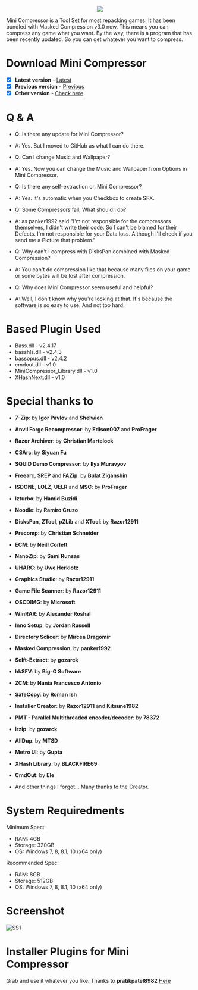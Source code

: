 <p align="center">
  <img src="https://user-images.githubusercontent.com/46277745/214106133-1d304a0c-b909-42c3-a20b-93bdcaedb9ae.png" />
</p>

Mini Compressor is a Tool Set for most repacking games.
It has been bundled with Masked Compression v3.0 now.
This means you can compress any game what you want.
By the way, there is a program that has been recently updated.
So you can get whatever you want to compress.

# Download Mini Compressor
- [x] **Latest version** - [Latest](https://github.com/CarldricGaming/Mini-Compressor/releases/tag/v2023.10.22)
- [x] **Previous version** - [Previous](https://github.com/CarldricGaming/Mini-Compressor/releases/tag/v22.1)
- [x] **Other version** - [Check here](https://github.com/CarldricGaming/Mini-Compressor/releases)

# Q & A
* Q: Is there any update for Mini Compressor?
* A: Yes. But I moved to GitHub as what I can do there.

* Q: Can I change Music and Wallpaper?
* A: Yes. Now you can change the Music and Wallpaper from Options in Mini Compressor.

* Q: Is there any self-extraction on Mini Compressor?
* A: Yes. It's automatic when you Checkbox to create SFX.

* Q: Some Compressors fail, What should I do?
* A: as panker1992 said "I'm not responsible for the compressors themselves, I didn't write their code. So I can't be blamed for their Defects. I'm not responsible for your Data loss. Although I'll check if you send me a Picture that problem."

* Q: Why can't I compress with DisksPan combined with Masked Compression?
* A: You can't do compression like that because many files on your game or some bytes will be lost after compression.

* Q: Why does Mini Compressor seem useful and helpful?
* A: Well, I don't know why you're looking at that. It's because the software is so easy to use. And not too hard.

# Based Plugin Used
* Bass.dll - v2.4.17
* basshls.dll - v2.4.3
* bassopus.dll - v2.4.2
* cmdout.dll - v1.0
* MiniCompressor_Library.dll - v1.0
* XHashNext.dll - v1.0

# Special thanks to 
* **7-Zip**: by **Igor Pavlov** and **Shelwien**
* **Anvil Forge Recompressor**: by **Edison007** and **ProFrager**
* **Razor Archiver**: by **Christian Martelock**
* **CSArc**: by **Siyuan Fu**
* **SQUID Demo Compressor**: by **Ilya Muravyov**
* **Freearc**, **SREP** and **FAZip**: by **Bulat Ziganshin**
* **ISDONE**, **LOLZ**, **UELR** and **MSC**: by **ProFrager**
* **lzturbo**: by **Hamid Buzidi**
* **Noodle**: by **Ramiro Cruzo**
* **DisksPan**, **ZTool**, **pZLib** and **XTool**: by **Razor12911**
* **Precomp**: by **Christian Schneider**
* **ECM**: by **Neill Corlett**
* **NanoZip**: by **Sami Runsas**
* **UHARC**: by **Uwe Herklotz**
* **Graphics Studio**: by **Razor12911**
* **Game File Scanner**: by **Razor12911**
* **OSCDIMG**: by **Microsoft**
* **WinRAR**: by **Alexander Roshal**
* **Inno Setup**: by **Jordan Russell**
* **Directory Sclicer**: by **Mircea Dragomir**
* **Masked Compression**: by **panker1992**
* **Selft-Extract**: by **gozarck**
* **hkSFV**: by **Big-O Software**
* **ZCM**: by **Nania Francesco Antonio**
* **SafeCopy**: by **Roman Ish**
* **Installer Creator**: by **Razor12911** and **Kitsune1982**
* **PMT - Parallel Multithreaded encoder/decoder**: by **78372**
* **lrzip**: by **gozarck**
* **AllDup**: by **MTSD**
* **Metro UI**: by **Gupta**
* **XHash Library**: by **BLACKFIRE69**
* **CmdOut**: by **Ele**

* And other things I forgot... Many thanks to the Creator.

# System Requiredments
Minimum Spec:
* RAM: 4GB
* Storage: 320GB
* OS: Windows 7, 8, 8.1, 10 (x64 only)

Recommended Spec:
* RAM: 8GB
* Storage: 512GB
* OS: Windows 7, 8, 8.1, 10 (x64 only)

# Screenshot
![SS1](https://archive.org/download/capture_20210726/Screenshot%202021-07-30%20015434.jpg)

# Installer Plugins for Mini Compressor
Grab and use it whatever you like. Thanks to **pratikpatel8982**
[Here](https://fileforums.com/showpost.php?p=491935&postcount=173)

